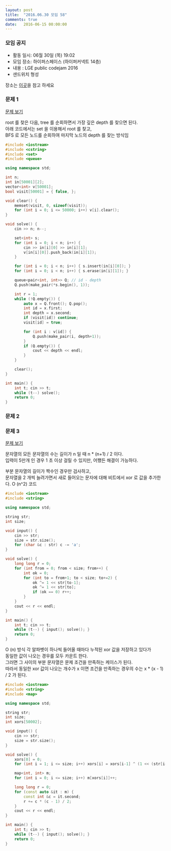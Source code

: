 ```yaml
---
layout: post
title:  "2016.06.30 모임 58"
comments: true
date:   2016-06-15 00:00:00
---
```


### 모임 공지

- 활동 일시: 06월 30일 (목) 19:02
- 모임 장소: 하이퍼스페이스 (하이퍼커넥트 14층)
- 내용 : LGE public codejam 2016
- 샌드위치 형성

장소는 [이곳](http://career.hpcnt.com/)을 참고 하세요

### 문제 1

[문제 보기](https://github.com/seirion/code/tree/master/lge/2016/1/1)

root 를 찾은 다음, tree 를 순회하면서 가장 깊은 depth 를 찾으면 된다. <br>
아래 코드에서는 set 을 이용해서 root 를 찾고, <br>
BFS 로 모든 노드를 순회하여 마지막 노드의 depth 를 찾는 방식임 <br>

```cpp
#include <iostream>
#include <cstring>
#include <set>
#include <queue>

using namespace std;

int n;
int in[50001][2];
vector<int> v[50001];
bool visit[50001] = { false, };

void clear() {
    memset(visit, 0, sizeof(visit));
    for (int i = 0; i <= 50000; i++) v[i].clear();
}

void solve() {
    cin >> n; n--;

    set<int> s;
    for (int i = 0; i < n; i++) {
        cin >> in[i][0] >> in[i][1];
        v[in[i][0]].push_back(in[i][1]);
    }

    for (int i = 0; i < n; i++) { s.insert(in[i][0]); }
    for (int i = 0; i < n; i++) { s.erase(in[i][1]); }

    queue<pair<int, int>> Q; // id - depth
    Q.push(make_pair(*s.begin(), 1));

    int r = 1;
    while (!Q.empty()) {
        auto x = Q.front(); Q.pop();
        int id = x.first;
        int depth = x.second;
        if (visit[id]) continue;
        visit[id] = true;

        for (int i : v[id]) {
            Q.push(make_pair(i, depth+1));
        }
        if (Q.empty()) {
            cout << depth << endl;
        }
    }

    clear();
}

int main() {
    int t; cin >> t;
    while (t--) solve();
    return 0;
}
```


### 문제 2

### 문제 3

[문제 보기](https://github.com/seirion/code/tree/master/lge/2016/1/3)

문자열의 모든 문자열의 수는 길이가 n 일 때 n * (n+1) / 2 이다. <br>
입력이 5만개 인 경우 1 초 이상 걸릴 수 있지만, 어쨌든 해결이 가능하다.<br>

부분 문자열의 길이가 짝수인 경우만 검사하고, <br>
문자열을 2 개씩 늘려가면서 새로 들어오는 문자에 대해 비트에서 xor 로 값을 추가한다.
O (n^2) 코드

```cpp
#include <iostream>
#include <string>

using namespace std;

string str;
int size;

void input() {
    cin >> str;
    size = str.size();
    for (char &c : str) c -= 'a';
}

void solve() {
    long long r = 0;
    for (int from = 0; from < size; from++) {
        int ok = 0;
        for (int to = from+1; to < size; to+=2) {
            ok ^= 1 << str[to-1];
            ok ^= 1 << str[to];
            if (ok == 0) r++;
        }
    }
    cout << r << endl;
}

int main() {
    int t; cin >> t;
    while (t--) { input(); solve(); }
    return 0;
}
```



O (n) 방식
각 알파벳이 하나씩 들어올 때마다 누적된 xor 값을 저장하고 있다가<br>
동일한 값이 나오는 경우를 모두 카운트 한다.<br>
그러면 그 사이의 부분 문자열은 문제 조건을 만족하는 케이스가 된다.<br>
따라서 동일한 xor 값이 나오는 개수가 x 이면 조건을 만족하는 경우의 수는 x * (x - 1) / 2 가 된다.<br>

```cpp
#include <iostream>
#include <string>
#include <map>

using namespace std;

string str;
int size;
int xors[50002];

void input() {
    cin >> str;
    size = str.size();
}

void solve() {
    xors[0] = 0;
    for (int i = 1; i <= size; i++) xors[i] = xors[i-1] ^ (1 << (str[i-1]-'a'));

    map<int, int> m;
    for (int i = 0; i <= size; i++) m[xors[i]]++;

    long long r = 0;
    for (const auto &it : m) {
        const int &c = it.second;
        r += c * (c - 1) / 2;
    }
    cout << r << endl;
}

int main() {
    int t; cin >> t;
    while (t--) { input(); solve(); }
    return 0;
}
```

